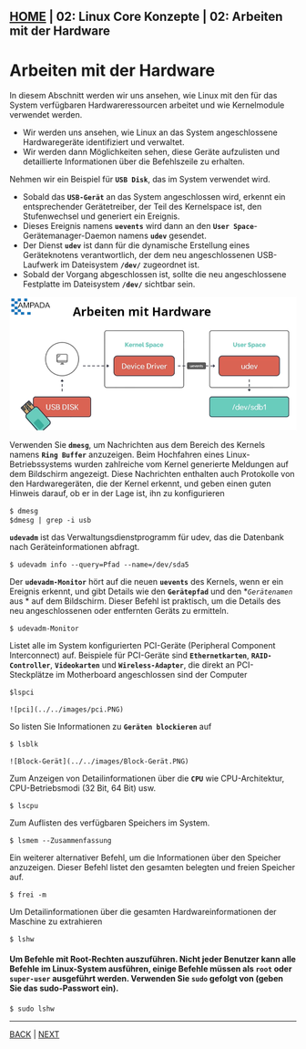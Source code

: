 [HOME](../../README.md) | 02: Linux Core Konzepte | 02: Arbeiten mit der Hardware
---
# Arbeiten mit der Hardware

In diesem Abschnitt werden wir uns ansehen, wie Linux mit den für das System verfügbaren Hardwareressourcen arbeitet und wie Kernelmodule verwendet werden.
- Wir werden uns ansehen, wie Linux an das System angeschlossene Hardwaregeräte identifiziert und verwaltet.
- Wir werden dann Möglichkeiten sehen, diese Geräte aufzulisten und detaillierte Informationen über die Befehlszeile zu erhalten.

Nehmen wir ein Beispiel für **`USB Disk`**, das im System verwendet wird.
- Sobald das **`USB-Gerät`** an das System angeschlossen wird, erkennt ein entsprechender Gerätetreiber, der Teil des Kernelspace ist, den Stufenwechsel und generiert ein Ereignis.
- Dieses Ereignis namens **`uevents`** wird dann an den **`User Space`**-Gerätemanager-Daemon namens **`udev`** gesendet.
- Der Dienst **`udev`** ist dann für die dynamische Erstellung eines Geräteknotens verantwortlich, der dem neu angeschlossenen USB-Laufwerk im Dateisystem **`/dev/`** zugeordnet ist.
- Sobald der Vorgang abgeschlossen ist, sollte die neu angeschlossene Festplatte im Dateisystem **`/dev/`** sichtbar sein.

![arbeiten-mit-hardware](../../images/working-with-hardware.PNG)

Verwenden Sie **`dmesg`**, um Nachrichten aus dem Bereich des Kernels namens **`Ring Buffer`** anzuzeigen. Beim Hochfahren eines Linux-Betriebssystems wurden zahlreiche vom Kernel generierte Meldungen auf dem Bildschirm angezeigt. Diese Nachrichten enthalten auch Protokolle von den Hardwaregeräten, die der Kernel erkennt, und geben einen guten Hinweis darauf, ob er in der Lage ist, ihn zu konfigurieren
```
$ dmesg
$dmesg | grep -i usb
```

**`udevadm`** ist das Verwaltungsdienstprogramm für udev, das die Datenbank nach Geräteinformationen abfragt.
```
$ udevadm info --query=Pfad --name=/dev/sda5
```

Der **`udevadm-Monitor`** hört auf die neuen **`uevents`** des Kernels, wenn er ein Ereignis erkennt, und gibt Details wie den **`Gerätepfad`** und den **`Gerätenamen`* aus * auf dem Bildschirm. Dieser Befehl ist praktisch, um die Details des neu angeschlossenen oder entfernten Geräts zu ermitteln.
```
$ udevadm-Monitor
```

Listet alle im System konfigurierten PCI-Geräte (Peripheral Component Interconnect) auf. Beispiele für PCI-Geräte sind **`Ethernetkarten`**, **`RAID-Controller`**, **`Videokarten`** und **`Wireless-Adapter`**, die direkt an PCI-Steckplätze im Motherboard angeschlossen sind der Computer
```
$lspci
```
    ![pci](../../images/pci.PNG)


So listen Sie Informationen zu **`Geräten blockieren`** auf
```
$ lsblk
```
    ![Block-Gerät](../../images/Block-Gerät.PNG)


Zum Anzeigen von Detailinformationen über die **`CPU`** wie CPU-Architektur, CPU-Betriebsmodi (32 Bit, 64 Bit) usw.
```
$ lscpu
```

Zum Auflisten des verfügbaren Speichers im System.
```
$ lsmem --Zusammenfassung
```

Ein weiterer alternativer Befehl, um die Informationen über den Speicher anzuzeigen. Dieser Befehl listet den gesamten belegten und freien Speicher auf.
```
$ frei -m
```

Um Detailinformationen über die gesamten Hardwareinformationen der Maschine zu extrahieren
```
$ lshw
```

#### Um Befehle mit Root-Rechten auszuführen. Nicht jeder Benutzer kann alle Befehle im Linux-System ausführen, einige Befehle müssen als `root` oder `super-user` ausgeführt werden. Verwenden Sie **`sudo`** gefolgt von <command> (geben Sie das sudo-Passwort ein).

```
$ sudo lshw
```
---
[BACK](./01-Der-Linux-Kernel.md) | [NEXT](./03-Lab-Linux-Kernel.md)
